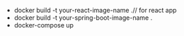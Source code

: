 <ul>
<li>docker build -t your-react-image-name .// for react app
<li>
docker build -t your-spring-boot-image-name .
<Li>
docker-compose up

</ul>


